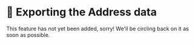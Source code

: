 # 🔧 Exporting the Address data

<update-message/>

This feature has not yet been added, sorry! We'll be circling back on it as soon as possible.

<!--
:::tip New Documentation
See the complete new [EXAMPLE](/test/) documentation.
:::
-->
